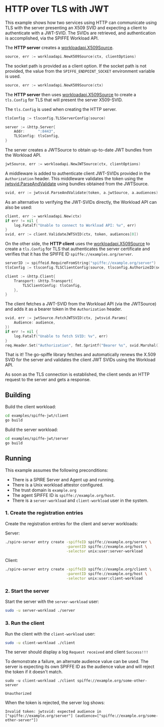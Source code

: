 # HTTP over TLS with JWT

This example shows how two services using HTTP can communicate using TLS with the server presenting an X509 SVID and expecting a client to authenticate with a JWT-SVID. The SVIDs are retrieved, and authentication is accomplished, via the SPIFFE Workload API.

The **HTTP server** creates a [workloadapi.X509Source](https://pkg.go.dev/github.com/accuknox/go-spiffe/v2/workloadapi?tab=doc#X509Source).

```go
source, err := workloadapi.NewX509Source(ctx, clientOptions)
```

The socket path is provided as a client option. If the socket path is not provided, the value from the `SPIFFE_ENDPOINT_SOCKET` environment variable is used.

```go
source, err := workloadapi.NewX509Source(ctx)
```

The **HTTP server** then uses [workloadapi.X509Source](https://pkg.go.dev/github.com/accuknox/go-spiffe/v2/workloadapi?tab=doc#X509Source) to create a `tls.Config` for TLS that will present the server X509-SVID.

The `tls.Config` is used when creating the HTTP server.

```go
tlsConfig := tlsconfig.TLSServerConfig(source)

server := &http.Server{
    Addr:      ":8443",
    TLSConfig: tlsConfig,
}
```

The server creates a JWTSource to obtain up-to-date JWT bundles from the Workload API.

```go
jwtSource, err := workloadapi.NewJWTSource(ctx, clientOptions)
```

A middleware is added to authenticate client JWT-SVIDs provided in the `Authorization` header.
This middleware validates the token using the [jwtsvid.ParseAndValidate](https://pkg.go.dev/github.com/accuknox/go-spiffe/v2/svid/jwtsvid?tab=doc#ParseAndValidate) using bundles obtained from the JWTSource.

```go
svid, err := jwtsvid.ParseAndValidate(token, a.jwtSource, a.audiences)
```

As an alternative to verifying the JWT-SVIDs directly, the Workload API can also be used:

```go
client, err := workloadapi.New(ctx)
if err != nil {
	log.Fatalf("Unable to connect to Workload API: %v", err)
}
svid, err := client.ValidateJWTSVID(ctx, token, audiences[0])
```

On the other side, the **HTTP client** uses the [workloadapi.X509Source](https://pkg.go.dev/github.com/accuknox/go-spiffe/v2/workloadapi?tab=doc#X509Source) to create a `tls.Config` for TLS that authenticates the server certificate and verifies that it has the SPIFFE ID `spiffe://examples.org/server`. 

```go
serverID := spiffeid.RequireFromString("spiffe://example.org/server")
tlsConfig := tlsconfig.TLSClientConfig(source, tlsconfig.AuthorizeID(serverID))

client := &http.Client{
    Transport: &http.Transport{
        TLSClientConfig: tlsConfig,
    },
}
```

The client fetches a JWT-SVID from the Workload API (via the JWTSource) and adds it as a bearer token in the `Authorization` header.

```go
svid, err := jwtSource.FetchJWTSVID(ctx, jwtsvid.Params{
	Audience: audience,
})
if err != nil {
    log.Fatalf("Unable to fetch SVID: %v", err)
}
req.Header.Set("Authorization", fmt.Sprintf("Bearer %s", svid.Marshal()))
```

That is it! The go-spiffe library fetches and automatically renews the X.509 SVID for the server and validates the client JWT SVIDs using the Workload API.

As soon as the TLS connection is established, the client sends an HTTP request to the server and gets a response.

## Building
Build the client workload:
```bash
cd examples/spiffe-jwt/client
go build
```

Build the server workload:
```bash
cd examples/spiffe-jwt/server
go build
```

## Running
This example assumes the following preconditions:
- There is a SPIRE Server and Agent up and running.
- There is a Unix workload attestor configured.
- The trust domain is `example.org`
- The agent SPIFFE ID is `spiffe://example.org/host`.
- There is a `server-workload` and `client-workload` user in the system.

### 1. Create the registration entries
Create the registration entries for the client and server workloads:

Server:
```bash
./spire-server entry create -spiffeID spiffe://example.org/server \
                            -parentID spiffe://example.org/host \
                            -selector unix:user:server-workload
```

Client: 
```bash
./spire-server entry create -spiffeID spiffe://example.org/client \
                            -parentID spiffe://example.org/host \
                            -selector unix:user:client-workload
```

### 2. Start the server
Start the server with the `server-workload` user:
```bash
sudo -u server-workload ./server
```

### 3. Run the client
Run the client with the `client-workload` user:
```bash
sudo -u client-workload ./client
```

The server should display a log `Request received` and client `Success!!!`

To demonstrate a failure, an alternate audience value can be used. The server is expecting its own SPIFFE ID as the audience value and will reject the token if it doesn't match.

```
sudo -u client-workload ./client spiffe://example.org/some-other-server

Unauthorized
```

When the token is rejected, the server log shows:

```
Invalid token: jwtsvid: expected audience in ["spiffe://example.org/server"] (audience=["spiffe://example.org/some-other-server"])
```
